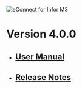 ![eConnect for Infor M3](../../../../images/banner-econnect-m3.jpg)

# Version 4.0.0

- ## [User Manual](4.1.0/usermanual-sales-rep.md)

- ## [Release Notes](4.1.0/release-notes-sales-rep.md)
